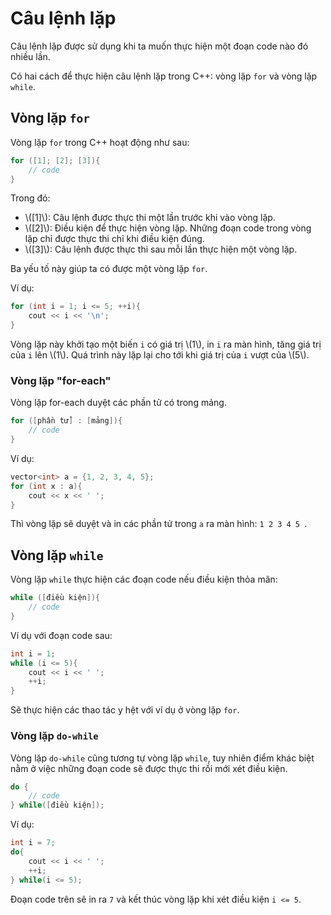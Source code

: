 # Câu lệnh lặp

Câu lệnh lặp được sử dụng khi ta muốn thực hiện một đoạn code nào đó nhiều lần. 

Có hai cách để thực hiện câu lệnh lặp trong C++: vòng lặp `for` và vòng lặp `while`.

## Vòng lặp `for`

Vòng lặp `for` trong C++ hoạt động như sau:

```C++
for ([1]; [2]; [3]){
	// code
}
``` 

Trong đó:
- \\([1]\\): Câu lệnh được thực thi một lần trước khi vào vòng lặp.
- \\([2]\\): Điều kiện để thực hiện vòng lặp. Những đoạn code trong vòng lặp chỉ được thực thi chỉ khi điều kiện đúng.
- \\([3]\\): Câu lệnh được thực thi sau mỗi lần thực hiện một vòng lặp.

Ba yếu tố này giúp ta có được một vòng lặp `for`.

Ví dụ:

```C++
for (int i = 1; i <= 5; ++i){
	cout << i << '\n';
}
```

Vòng lặp này khởi tạo một biến `i` có giá trị \\(1\\), in `i` ra màn hình, tăng giá trị của `i` lên \\(1\\). Quá trình này lặp lại cho tới khi giá trị của `i` vượt của \\(5\\).

### Vòng lặp "for-each"

Vòng lặp for-each duyệt các phần tử có trong mảng.

```C++
for ([phần tử] : [mảng]){
	// code
}
```

Ví dụ:

```C++
vector<int> a = {1, 2, 3, 4, 5};
for (int x : a){
	cout << x << ' ';
}
```

Thì vòng lặp sẽ duyệt và in các phần tử trong `a` ra màn hình: `1 2 3 4 5 `. 

## Vòng lặp `while`

Vòng lặp `while` thực hiện các đoạn code nếu điều kiện thỏa mãn:

```C++
while ([điều kiện]){
	// code
}
```

Ví dụ với đoạn code sau:

```C++
int i = 1;
while (i <= 5){
	cout << i << ' ';
	++i;
}
```

Sẽ thực hiện các thao tác y hệt với ví dụ ở vòng lặp `for`.

### Vòng lặp `do-while`

Vòng lặp `do-while` cũng tương tự vòng lặp `while`, tuy nhiên điểm khác biệt nằm ở việc những đoạn code sẽ được thực thi rồi mới xét điều kiện.

```C++
do {
	// code
} while([điều kiện]);
```

Ví dụ:

```C++
int i = 7;
do{
	cout << i << ' ';
	++i;
} while(i <= 5);
```

Đoạn code trên sẽ in ra `7` và kết thúc vòng lặp khi xét điều kiện `i <= 5`. 
